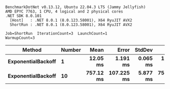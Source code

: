 ```

BenchmarkDotNet v0.13.12, Ubuntu 22.04.3 LTS (Jammy Jellyfish)
AMD EPYC 7763, 1 CPU, 4 logical and 2 physical cores
.NET SDK 8.0.101
  [Host]   : .NET 8.0.1 (8.0.123.58001), X64 RyuJIT AVX2
  ShortRun : .NET 8.0.1 (8.0.123.58001), X64 RyuJIT AVX2

Job=ShortRun  IterationCount=3  LaunchCount=1  
WarmupCount=3  

```
| Method             | Number | Mean      | Error      | StdDev   | Min       | Max       | Allocated |
|------------------- |------- |----------:|-----------:|---------:|----------:|----------:|----------:|
| **ExponentialBackoff** | **1**      |  **12.05 ms** |   **1.191 ms** | **0.065 ms** |  **11.99 ms** |  **12.12 ms** |     **520 B** |
| **ExponentialBackoff** | **10**     | **757.12 ms** | **107.225 ms** | **5.877 ms** | **753.56 ms** | **763.90 ms** |    **4120 B** |
